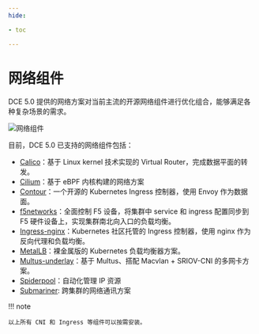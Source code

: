 ```yaml
---
hide:

- toc

---
```


# 网络组件

DCE 5.0 提供的网络方案对当前主流的开源网络组件进行优化组合，能够满足各种复杂场景的需求。

![网络组件](https://docs.daocloud.io/daocloud-docs-images/docs/network/images/components.png)

目前，DCE 5.0 已支持的网络组件包括：

- [Calico](../modules/calico/what.md)：基于 Linux kernel 技术实现的 Virtual Router，完成数据平面的转发。
- [Cilium](../modules/cilium/what.md)：基于 eBPF 内核构建的网络方案
- [Contour](../modules/contour/what.md)：一个开源的 Kubernetes Ingress 控制器，使用 Envoy 作为数据面。
- [f5networks](../modules/f5networks/what.md)：全面控制 F5 设备，将集群中 service 和 ingress 配置同步到 F5 硬件设备上，实现集群南北向入口的负载均衡。
- [Ingress-nginx](../modules/metallb/what.md)：Kubernetes 社区托管的 Ingress 控制器，使用 nginx 作为反向代理和负载均衡。
- [MetalLB](../modules/metallb/what.md)：裸金属版的 Kubernetes 负载均衡器方案。
- [Multus-underlay](../modules/multus-underlay/what.md)：基于 Multus、搭配 Macvlan + SRIOV-CNI 的多网卡方案。
- [Spiderpool](../modules/spiderpool/what.md)：自动化管理 IP 资源
- [Submariner](../modules/submariner/what.md): 跨集群的网络通讯方案

!!! note

    以上所有 CNI 和 Ingress 等组件可以按需安装。
